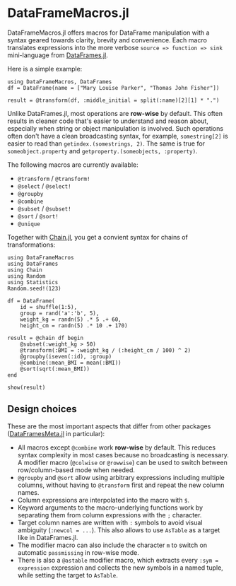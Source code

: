 # DataFrameMacros.jl

DataFrameMacros.jl offers macros for DataFrame manipulation with a syntax geared towards clarity, brevity and convenience.
Each macro translates expressions into the more verbose `source => function => sink` mini-language from [DataFrames.jl](https://github.com/JuliaData/DataFrames.jl).

Here is a simple example:

```@repl
using DataFrameMacros, DataFrames
df = DataFrame(name = ["Mary Louise Parker", "Thomas John Fisher"])

result = @transform(df, :middle_initial = split(:name)[2][1] * ".")
```

Unlike DataFrames.jl, most operations are **row-wise** by default.
This often results in cleaner code that's easier to understand and reason about, especially when string or object manipulation is involved.
Such operations often don't have a clean broadcasting syntax, for example, `somestring[2]` is easier to read than `getindex.(somestrings, 2)`.
The same is true for `someobject.property` and `getproperty.(someobjects, :property)`.

The following macros are currently available:
- `@transform` / `@transform!`
- `@select` / `@select!`
- `@groupby`
- `@combine`
- `@subset` / `@subset!`
- `@sort` / `@sort!`
- `@unique`

Together with [Chain.jl](https://github.com/jkrumbiegel/Chain.jl), you get a convient syntax for chains of transformations:

```@example
using DataFrameMacros
using DataFrames
using Chain
using Random
using Statistics
Random.seed!(123)

df = DataFrame(
    id = shuffle(1:5),
    group = rand('a':'b', 5),
    weight_kg = randn(5) .* 5 .+ 60,
    height_cm = randn(5) .* 10 .+ 170)

result = @chain df begin
    @subset(:weight_kg > 50)
    @transform(:BMI = :weight_kg / (:height_cm / 100) ^ 2)
    @groupby(iseven(:id), :group)
    @combine(:mean_BMI = mean(:BMI))
    @sort(sqrt(:mean_BMI))
end

show(result)
```

## Design choices

These are the most important aspects that differ from other packages ([DataFramesMeta.jl](https://github.com/JuliaData/DataFramesMeta.jl) in particular):

- All macros except `@combine` work **row-wise** by default. This reduces syntax complexity in most cases because no broadcasting is necessary. A modifier macro (`@colwise` or `@rowwise`) can be used to switch between row/column-based mode when needed.
- `@groupby` and `@sort` allow using arbitrary expressions including multiple columns, without having to `@transform` first and repeat the new column names.
- Column expressions are interpolated into the macro with `$`.
- Keyword arguments to the macro-underlying functions work by separating them from column expressions with the `;` character.
- Target column names are written with `:` symbols to avoid visual ambiguity (`:newcol = ...`). This also allows to use `AsTable` as a target like in DataFrames.jl.
- The modifier macro can also include the character `m` to switch on automatic `passmissing` in row-wise mode.
- There is also a `@astable` modifier macro, which extracts every `:sym = expression` expression and collects the new symbols in a named tuple, while setting the target to `AsTable`.
